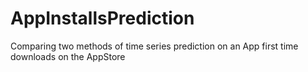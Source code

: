 # AppInstallsPrediction
Comparing two methods of time series prediction on an App first time downloads on the AppStore
